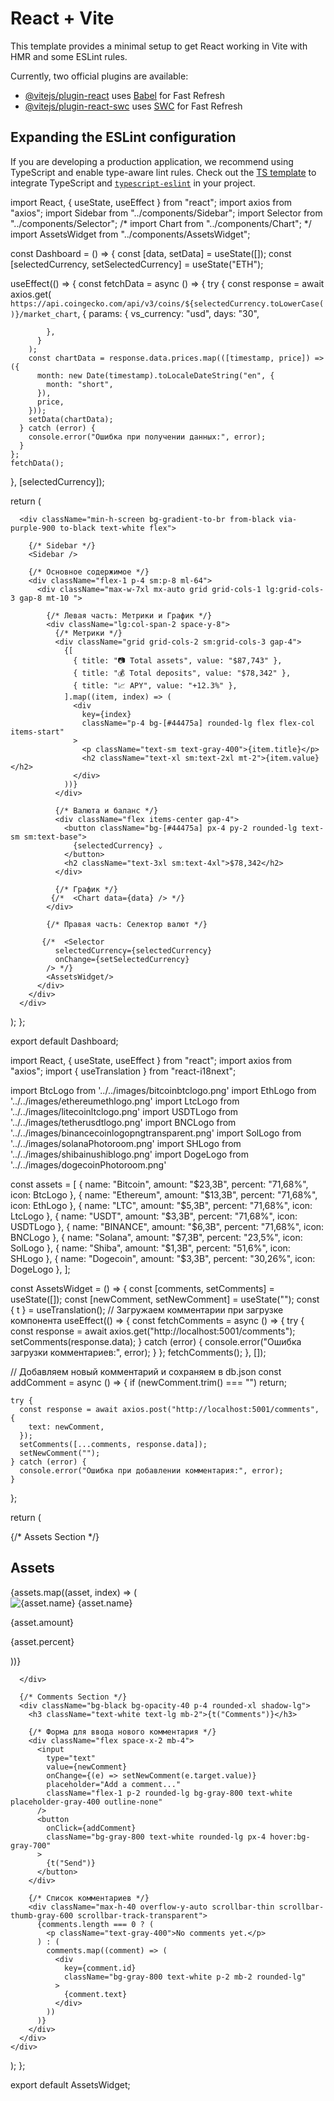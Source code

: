 # React + Vite

This template provides a minimal setup to get React working in Vite with HMR and some ESLint rules.

Currently, two official plugins are available:

- [@vitejs/plugin-react](https://github.com/vitejs/vite-plugin-react/blob/main/packages/plugin-react/README.md) uses [Babel](https://babeljs.io/) for Fast Refresh
- [@vitejs/plugin-react-swc](https://github.com/vitejs/vite-plugin-react-swc) uses [SWC](https://swc.rs/) for Fast Refresh

## Expanding the ESLint configuration

If you are developing a production application, we recommend using TypeScript and enable type-aware lint rules. Check out the [TS template](https://github.com/vitejs/vite/tree/main/packages/create-vite/template-react-ts) to integrate TypeScript and [`typescript-eslint`](https://typescript-eslint.io) in your project.














import React, { useState, useEffect } from "react";
import axios from "axios";
import Sidebar from "../components/Sidebar";
import Selector from "../components/Selector";
/* import Chart from "../components/Chart"; */
import AssetsWidget from "../components/AssetsWidget";


const Dashboard = () => {
  const [data, setData] = useState([]);
  const [selectedCurrency, setSelectedCurrency] = useState("ETH");

  useEffect(() => {
    const fetchData = async () => {
      try {
        const response = await axios.get(
          `https://api.coingecko.com/api/v3/coins/${selectedCurrency.toLowerCase()}/market_chart`,
          {
            params: {
              vs_currency: "usd",
              days: "30",

            },
          }
        );
        const chartData = response.data.prices.map(([timestamp, price]) => ({
          month: new Date(timestamp).toLocaleDateString("en", {
            month: "short",
          }),
          price,
        }));
        setData(chartData);
      } catch (error) {
        console.error("Ошибка при получении данных:", error);
      }
    };
    fetchData();
  }, [selectedCurrency]);

  return (
  
      <div className="min-h-screen bg-gradient-to-br from-black via-purple-900 to-black text-white flex">

        {/* Sidebar */}
        <Sidebar />

        {/* Основное содержимое */}
        <div className="flex-1 p-4 sm:p-8 ml-64">
          <div className="max-w-7xl mx-auto grid grid-cols-1 lg:grid-cols-3 gap-8 mt-10 ">

            {/* Левая часть: Метрики и График */}
            <div className="lg:col-span-2 space-y-8">
              {/* Метрики */}
              <div className="grid grid-cols-2 sm:grid-cols-3 gap-4">
                {[
                  { title: "📷 Total assets", value: "$87,743" },
                  { title: "💰 Total deposits", value: "$78,342" },
                  { title: "📈 APY", value: "+12.3%" },
                ].map((item, index) => (
                  <div
                    key={index}
                    className="p-4 bg-[#44475a] rounded-lg flex flex-col items-start"
                  >
                    <p className="text-sm text-gray-400">{item.title}</p>
                    <h2 className="text-xl sm:text-2xl mt-2">{item.value}</h2>
                  </div>
                ))}
              </div>

              {/* Валюта и баланс */}
              <div className="flex items-center gap-4">
                <button className="bg-[#44475a] px-4 py-2 rounded-lg text-sm sm:text-base">
                  {selectedCurrency} ⌄
                </button>
                <h2 className="text-3xl sm:text-4xl">$78,342</h2>
              </div>

              {/* График */}
             {/*  <Chart data={data} /> */}
            </div>

            {/* Правая часть: Селектор валют */}

           {/*  <Selector
              selectedCurrency={selectedCurrency}
              onChange={setSelectedCurrency}
            /> */}
            <AssetsWidget/>
          </div>
        </div>
      </div>
  
  );
};

export default Dashboard;





























import React, { useState, useEffect } from "react";
import axios from "axios";
import { useTranslation } from "react-i18next";

import BtcLogo from '../../images/bitcoinbtclogo.png'
import EthLogo from '../../images/ethereumethlogo.png'
import LtcLogo from '../../images/litecoinltclogo.png'
import USDTLogo from '../../images/tetherusdtlogo.png'
import BNCLogo from '../../images/binancecoinlogopngtransparent.png'
import SolLogo from '../../images/solanaPhotoroom.png'
import SHLogo from '../../images/shibainushiblogo.png'
import DogeLogo from '../../images/dogecoinPhotoroom.png'

const assets = [
  { name: "Bitcoin", amount: "$23,3B", percent: "71,68%", icon: BtcLogo },
  { name: "Ethereum", amount: "$13,3B", percent: "71,68%", icon: EthLogo },
  { name: "LTC", amount: "$5,3B", percent: "71,68%", icon: LtcLogo },
  { name: "USDT", amount: "$3,3B", percent: "71,68%", icon: USDTLogo },
  { name: "BINANCE", amount: "$6,3B", percent: "71,68%", icon: BNCLogo },
  { name: "Solana", amount: "$7,3B", percent: "23,5%", icon: SolLogo },
  { name: "Shiba", amount: "$1,3B", percent: "51,6%", icon: SHLogo },
  { name: "Dogecoin", amount: "$3,3B", percent: "30,26%", icon: DogeLogo },
];

const AssetsWidget = () => {
  const [comments, setComments] = useState([]);
  const [newComment, setNewComment] = useState("");
const { t } = useTranslation();
  // Загружаем комментарии при загрузке компонента
  useEffect(() => {
    const fetchComments = async () => {
      try {
        const response = await axios.get("http://localhost:5001/comments");
        setComments(response.data);
      } catch (error) {
        console.error("Ошибка загрузки комментариев:", error);
      }
    };
    fetchComments();
  }, []);

  // Добавляем новый комментарий и сохраняем в db.json
  const addComment = async () => {
    if (newComment.trim() === "") return;

    try {
      const response = await axios.post("http://localhost:5001/comments", {
        text: newComment,
      });
      setComments([...comments, response.data]);
      setNewComment("");
    } catch (error) {
      console.error("Ошибка при добавлении комментария:", error);
    }
  };

  return (
    <div className="fixed right-4 top-20 space-y-6 max-w-xs">
      {/* Assets Section */}
      <div className="bg-black bg-opacity-40 p-4 rounded-xl shadow-lg">
        <h2 className="text-white text-lg mb-4">Assets</h2>
        <div className="max-h-64 pr-2 overflow-y-auto scrollbar-thin scrollbar-color-transparent">
          {assets.map((asset, index) => (
            <div key={index} className="flex items-center justify-between mb-3">
              <div className="flex items-center space-x-3">
                <img src={asset.icon} alt={asset.name} className="w-6 h-6" />
                <span className="text-white">{asset.name}</span>
              </div>
              <div className="text-right">
                <p className="text-white">{asset.amount}</p>
                <p className="text-gray-400 text-sm">{asset.percent}</p>
              </div>
            </div>
          ))}
        </div>
       
      </div>

      {/* Comments Section */}
      <div className="bg-black bg-opacity-40 p-4 rounded-xl shadow-lg">
        <h3 className="text-white text-lg mb-2">{t("Comments")}</h3>

        {/* Форма для ввода нового комментария */}
        <div className="flex space-x-2 mb-4">
          <input
            type="text"
            value={newComment}
            onChange={(e) => setNewComment(e.target.value)}
            placeholder="Add a comment..."
            className="flex-1 p-2 rounded-lg bg-gray-800 text-white placeholder-gray-400 outline-none"
          />
          <button
            onClick={addComment}
            className="bg-gray-800 text-white rounded-lg px-4 hover:bg-gray-700"
          >
            {t("Send")}
          </button>
        </div>

        {/* Список комментариев */}
        <div className="max-h-40 overflow-y-auto scrollbar-thin scrollbar-thumb-gray-600 scrollbar-track-transparent">
          {comments.length === 0 ? (
            <p className="text-gray-400">No comments yet.</p>
          ) : (
            comments.map((comment) => (
              <div
                key={comment.id}
                className="bg-gray-800 text-white p-2 mb-2 rounded-lg"
              >
                {comment.text}
              </div>
            ))
          )}
        </div>
      </div>
    </div>
  );
};


export default AssetsWidget;